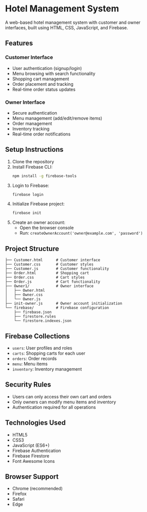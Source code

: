 # Hotel Management System

A web-based hotel management system with customer and owner interfaces, built using HTML, CSS, JavaScript, and Firebase.

## Features

### Customer Interface
- User authentication (signup/login)
- Menu browsing with search functionality
- Shopping cart management
- Order placement and tracking
- Real-time order status updates

### Owner Interface
- Secure authentication
- Menu management (add/edit/remove items)
- Order management
- Inventory tracking
- Real-time order notifications

## Setup Instructions

1. Clone the repository
2. Install Firebase CLI:
   ```bash
   npm install -g firebase-tools
   ```
3. Login to Firebase:
   ```bash
   firebase login
   ```
4. Initialize Firebase project:
   ```bash
   firebase init
   ```
5. Create an owner account:
   - Open the browser console
   - Run: `createOwnerAccount('owner@example.com', 'password')`

## Project Structure
```
├── Customer.html      # Customer interface
├── Customer.css       # Customer styles
├── Customer.js        # Customer functionality
├── Order.html         # Shopping cart
├── Order.css          # Cart styles
├── Order.js           # Cart functionality
├── Owner1/            # Owner interface
│   ├── Owner.html
│   ├── Owner.css
│   └── Owner.js
├── init-owner.js      # Owner account initialization
└── firebase/          # Firebase configuration
    ├── firebase.json
    ├── firestore.rules
    └── firestore.indexes.json
```

## Firebase Collections
- `users`: User profiles and roles
- `carts`: Shopping carts for each user
- `orders`: Order records
- `menu`: Menu items
- `inventory`: Inventory management

## Security Rules
- Users can only access their own cart and orders
- Only owners can modify menu items and inventory
- Authentication required for all operations

## Technologies Used
- HTML5
- CSS3
- JavaScript (ES6+)
- Firebase Authentication
- Firebase Firestore
- Font Awesome Icons

## Browser Support
- Chrome (recommended)
- Firefox
- Safari
- Edge 